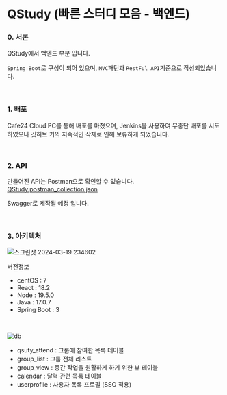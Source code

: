 # QStudy (빠른 스터디 모음 - 백엔드)

### 0. 서론

QStudy에서 백엔드 부분 입니다.

`Spring Boot`로 구성이 되어 있으며, `MVC`패턴과 `RestFul API`기준으로 작성되었습니다.

<br/>

### 1. 배포

Cafe24 Cloud PC를 통해 배포를 마쳤으며, Jenkins을 사용하여 무중단 배포를 시도하였으나 깃허브 키의 지속적인 삭제로 인해 보류하게 되었습니다.

</br>

### 2. API

만들어진 API는 Postman으로 확인할 수 있습니다. <br/>
[QStudy.postman_collection.json](https://github.com/iam6ukk/qstudy/files/14652047/QStudy.postman_collection.json)

Swagger로 제작될 예정 입니다.

<br/>

### 3. 아키텍처

![스크린샷 2024-03-19 234602](https://github.com/iam6ukk/qstudy/assets/59737252/2086561b-528f-4d94-a94f-db86dc7dfcb8)

버전정보
- centOS : 7
- React : 18.2
- Node : 19.5.0
- Java : 17.0.7
- Spring Boot : 3


<br/>

![db](https://github.com/iam6ukk/qstudy/assets/59737252/c062e596-11a8-4311-b612-a87e3676cbb9)

- qsuty_attend : 그룹에 참여한 목록 테이블
- group_list : 그룹 전체 리스트
- group_view : 중간 작업을 원활하게 하기 위한 뷰 테이블
- calendar : 달력 관련 목록 테이블
- userprofile : 사용자 목록 프로필 (SSO 적용)

